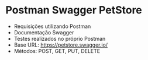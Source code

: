 # Postman Swagger PetStore

* Requisições utilizando Postman 
* Documentação Swagger 
* Testes realizados no próprio Postman 
* Base URL: https://petstore.swagger.io/
* Métodos: POST, GET, PUT, DELETE

